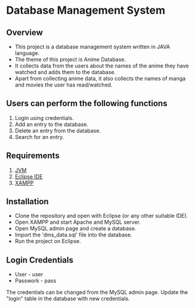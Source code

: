 # Database Management System
## Overview
* This project is a database management system written in JAVA language.
* The theme of this project is Anime Database. 
* It collects data from the users about the names of the anime they have watched and adds them to the database. 
* Apart from collecting anime data, it also collects the names of manga and movies the user has read/watched.

## Users can perform the following functions
1. Login using credentials.
2. Add an entry to the database.
3. Delete an entry from the database.
4. Search for an entry.

## Requirements
1. [JVM](https://www.java.com/en/download/manual.jsp)
2. [Eclipse IDE](https://www.eclipse.org/downloads/)
3. [XAMPP](https://www.apachefriends.org/download.html)

## Installation
* Clone the repository and open with Eclipse (or any other suitable IDE).
* Open XAMPP and start Apache and MySQL server.
* Open MySQL admin page and create a database.
* Import the 'dms_data.sql' file into the database.
* Run the project on Eclipse.

## Login Credentials
* User - user
* Passwork - pass

The credentials can be changed from the MySQL admin page. Update the "login" table in the database with new credentials.
